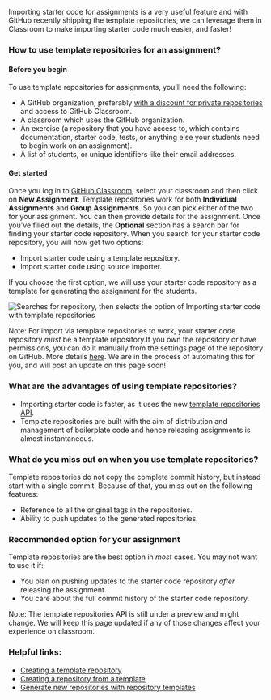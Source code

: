 Importing starter code for assignments is a very useful feature and with GitHub recently shipping the template repositories, we can leverage them in Classroom to make importing starter code much easier, and faster!

### How to use template repositories for an assignment?

#### Before you begin
To use template repositories for assignments, you'll need the following:

* A GitHub organization, preferably [with a discount for private repositories](https://education.github.com/discount_requests/new) and access to GitHub Classroom.
* A classroom which uses the GitHub organization.
* An exercise (a repository that you have access to, which contains documentation, starter code, tests, or anything else your students need to begin work on an assignment).
* A list of students, or unique identifiers like their email addresses.

#### Get started

Once you log in to [GitHub Classroom](https://classroom.github.com/), select your classroom and then click on **New Assignment**. Template repositories work for both **Individual Assignments** and **Group Assignments**. So you can pick either of the two for your assignment. You can then provide details for the assignment. Once you've filled out the details, the **Optional** section has a search bar for finding your starter code repository. When you search for your starter code repository, you will now get two options:

  * Import starter code using a template repository.
  * Import starter code using source importer.

If you choose the first option, we will use your starter code repository as a template for generating the assignment for the students.

![Searches for repository, then selects the option of Importing starter code with template repositories](https://user-images.githubusercontent.com/3170078/62091261-ee69f900-b224-11e9-96ab-b4b34cce0001.gif)

Note: For import via template repositories to work, your starter code repository _must_ be a template repository.If you own the repository or have permissions, you can do it manually from the settings page of the repository on GitHub. More details [here](https://help.github.com/en/articles/creating-a-template-repository). We are in the process of automating this for you, and will post an update on this page soon!


### What are the advantages of using template repositories?

* Importing starter code is faster, as it uses the new [template repositories API](https://developer.github.com/v3/repos/#create-repository-using-a-repository-template).
* Template repositories are built with the aim of distribution and management of boilerplate code and hence releasing assignments is almost instantaneous.

### What do you miss out on when you use template repositories?

Template repositories do not copy the complete commit history, but instead start with a single commit. Because of that, you miss out on the following features:

* Reference to all the original tags in the repositories.
* Ability to push updates to the generated repositories.

### Recommended option for your assignment

Template repositories are the best option in _most_ cases. You may not want to use it if:

* You plan on pushing updates to the starter code repository _after_ releasing the assignment.
* You care about the full commit history of the starter code repository.

Note: The template repositories API is still under a preview and might change.  We will keep this page updated if any of those changes affect your experience on classroom.

### Helpful links:
* [Creating a template repository](https://help.github.com/en/articles/creating-a-template-repository)
* [Creating a repository from a template](https://help.github.com/en/articles/creating-a-repository-from-a-template)
* [Generate new repositories with repository templates](https://github.blog/2019-06-06-generate-new-repositories-with-repository-templates)
